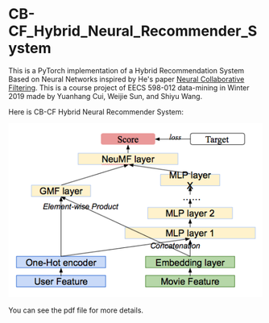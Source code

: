 # CB-CF_Hybrid_Neural_Recommender_System
This is a PyTorch implementation of a  Hybrid Recommendation System Based on Neural Networks inspired by He's paper [Neural Collaborative Filtering](https://arxiv.org/abs/1708.05031). This is a course project of EECS 598-012 data-mining in Winter 2019 made by Yuanhang Cui, Weijie Sun, and Shiyu Wang.

Here is CB-CF Hybrid Neural Recommender System:

![CB-CF Hybrid Neural Recommender System](https://github.com/rengongzhizang/CB-CF_Hybrid_Neural_Recommender_System/blob/master/images/model.png)

You can see the pdf file for more details.

## 
